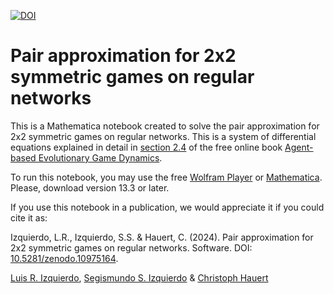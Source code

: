 [![DOI](https://zenodo.org/badge/DOI/10.5281/zenodo.10975164.svg)](https://doi.org/10.5281/zenodo.10975164)

# Pair approximation for 2x2 symmetric games on regular networks

This is a Mathematica notebook created to solve the pair approximation for 2x2 symmetric games on regular networks. This is a system of differential equations explained in detail in [section 2.4](https://wisc.pb.unizin.org/agent-based-evolutionary-game-dynamics/chapter/2-4/) of the free online book [Agent-based Evolutionary Game Dynamics](https://wisc.pb.unizin.org/agent-based-evolutionary-game-dynamics/).

To run this notebook, you may use the free [Wolfram Player](https://www.wolfram.com/player/) or [Mathematica](https://www.wolfram.com/mathematica/). Please, download version 13.3 or later.

If you use this notebook in a publication, we would appreciate it if you could cite it as:

Izquierdo, L.R., Izquierdo, S.S. & Hauert, C. (2024). Pair approximation for 2x2 symmetric games on regular networks. Software. DOI: [10.5281/zenodo.10975164](https://doi.org/10.5281/zenodo.10975164). 

[Luis R. Izquierdo](http://luis.izqui.org), [Segismundo S. Izquierdo](http://segis.izqui.org) & [Christoph Hauert](https://personal.math.ubc.ca/~hauert/)

